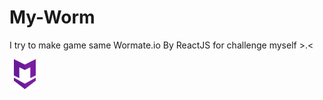 # My-Worm
I try to make game same Wormate.io By ReactJS for challenge myself >.<

![img](https://github.com/adam-p/markdown-here/raw/master/src/common/images/icon48.png "Logo Title Text 1")
